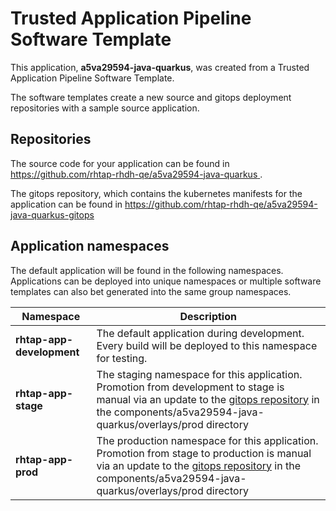 # Trusted Application Pipeline Software Template

This application, **a5va29594-java-quarkus**, was created from a Trusted Application Pipeline Software Template.

The software templates create a new source and gitops deployment repositories with a sample source application. 

## Repositories

The source code for your application can be found in [https://github.com/rhtap-rhdh-qe/a5va29594-java-quarkus ](https://github.com/rhtap-rhdh-qe/a5va29594-java-quarkus ).
 
The gitops repository, which contains the kubernetes manifests for the application can be found in 
[https://github.com/rhtap-rhdh-qe/a5va29594-java-quarkus-gitops ](https://github.com/rhtap-rhdh-qe/a5va29594-java-quarkus-gitops ) 

## Application namespaces 

The default application will be found in the following namespaces. Applications can be deployed into unique namespaces or multiple software templates can also bet generated into the same group namespaces.  

|  Namespace   |  Description   |  
| -------- | -------- |   
| **rhtap-app-development** | The default application during development. Every build will be deployed to this namespace for testing. | 
| **rhtap-app-stage** | The staging namespace for this application. Promotion from development to stage is manual via an update to the [gitops repository](https://github.com/rhtap-rhdh-qe/a5va29594-java-quarkus-gitops ) in the components/a5va29594-java-quarkus/overlays/prod directory |  
| **rhtap-app-prod** | The production namespace for this application. Promotion from stage to production is manual via an update to the [gitops repository](https://github.com/rhtap-rhdh-qe/a5va29594-java-quarkus-gitops ) in the components/a5va29594-java-quarkus/overlays/prod directory | 